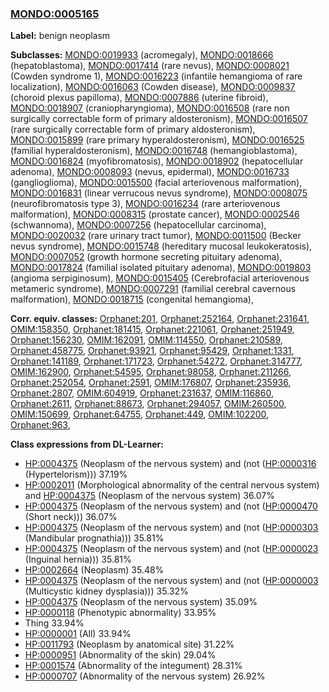 
### [MONDO:0005165](http://purl.obolibrary.org/obo/MONDO_0005165)
**Label:** benign neoplasm

**Subclasses:** [MONDO:0019933](http://purl.obolibrary.org/obo/MONDO_0019933) (acromegaly), [MONDO:0018666](http://purl.obolibrary.org/obo/MONDO_0018666) (hepatoblastoma), [MONDO:0017414](http://purl.obolibrary.org/obo/MONDO_0017414) (rare nevus), [MONDO:0008021](http://purl.obolibrary.org/obo/MONDO_0008021) (Cowden syndrome 1), [MONDO:0016223](http://purl.obolibrary.org/obo/MONDO_0016223) (infantile hemangioma of rare localization), [MONDO:0016063](http://purl.obolibrary.org/obo/MONDO_0016063) (Cowden disease), [MONDO:0009837](http://purl.obolibrary.org/obo/MONDO_0009837) (choroid plexus papilloma), [MONDO:0007886](http://purl.obolibrary.org/obo/MONDO_0007886) (uterine fibroid), [MONDO:0018907](http://purl.obolibrary.org/obo/MONDO_0018907) (craniopharyngioma), [MONDO:0016508](http://purl.obolibrary.org/obo/MONDO_0016508) (rare non surgically correctable form of primary aldosteronism), [MONDO:0016507](http://purl.obolibrary.org/obo/MONDO_0016507) (rare surgically correctable form of primary aldosteronism), [MONDO:0015899](http://purl.obolibrary.org/obo/MONDO_0015899) (rare primary hyperaldosteronism), [MONDO:0016525](http://purl.obolibrary.org/obo/MONDO_0016525) (familial hyperaldosteronism), [MONDO:0016748](http://purl.obolibrary.org/obo/MONDO_0016748) (hemangioblastoma), [MONDO:0016824](http://purl.obolibrary.org/obo/MONDO_0016824) (myofibromatosis), [MONDO:0018902](http://purl.obolibrary.org/obo/MONDO_0018902) (hepatocellular adenoma), [MONDO:0008093](http://purl.obolibrary.org/obo/MONDO_0008093) (nevus, epidermal), [MONDO:0016733](http://purl.obolibrary.org/obo/MONDO_0016733) (ganglioglioma), [MONDO:0015500](http://purl.obolibrary.org/obo/MONDO_0015500) (facial arteriovenous malformation), [MONDO:0016831](http://purl.obolibrary.org/obo/MONDO_0016831) (linear verrucous nevus syndrome), [MONDO:0008075](http://purl.obolibrary.org/obo/MONDO_0008075) (neurofibromatosis type 3), [MONDO:0016234](http://purl.obolibrary.org/obo/MONDO_0016234) (rare arteriovenous malformation), [MONDO:0008315](http://purl.obolibrary.org/obo/MONDO_0008315) (prostate cancer), [MONDO:0002546](http://purl.obolibrary.org/obo/MONDO_0002546) (schwannoma), [MONDO:0007256](http://purl.obolibrary.org/obo/MONDO_0007256) (hepatocellular carcinoma), [MONDO:0020032](http://purl.obolibrary.org/obo/MONDO_0020032) (rare urinary tract tumor), [MONDO:0011500](http://purl.obolibrary.org/obo/MONDO_0011500) (Becker nevus syndrome), [MONDO:0015748](http://purl.obolibrary.org/obo/MONDO_0015748) (hereditary mucosal leukokeratosis), [MONDO:0007052](http://purl.obolibrary.org/obo/MONDO_0007052) (growth hormone secreting pituitary adenoma), [MONDO:0017824](http://purl.obolibrary.org/obo/MONDO_0017824) (familial isolated pituitary adenoma), [MONDO:0019803](http://purl.obolibrary.org/obo/MONDO_0019803) (angioma serpiginosum), [MONDO:0015405](http://purl.obolibrary.org/obo/MONDO_0015405) (Cerebrofacial arteriovenous metameric syndrome), [MONDO:0007291](http://purl.obolibrary.org/obo/MONDO_0007291) (familial cerebral cavernous malformation), [MONDO:0018715](http://purl.obolibrary.org/obo/MONDO_0018715) (congenital hemangioma), 

**Corr. equiv. classes:** [Orphanet:201](http://www.orpha.net/ORDO/Orphanet_201), [Orphanet:252164](http://www.orpha.net/ORDO/Orphanet_252164), [Orphanet:231641](http://www.orpha.net/ORDO/Orphanet_231641), [OMIM:158350](http://purl.obolibrary.org/obo/OMIM_158350), [Orphanet:181415](http://www.orpha.net/ORDO/Orphanet_181415), [Orphanet:221061](http://www.orpha.net/ORDO/Orphanet_221061), [Orphanet:251949](http://www.orpha.net/ORDO/Orphanet_251949), [Orphanet:156230](http://www.orpha.net/ORDO/Orphanet_156230), [OMIM:162091](http://purl.obolibrary.org/obo/OMIM_162091), [OMIM:114550](http://purl.obolibrary.org/obo/OMIM_114550), [Orphanet:210589](http://www.orpha.net/ORDO/Orphanet_210589), [Orphanet:458775](http://www.orpha.net/ORDO/Orphanet_458775), [Orphanet:93921](http://www.orpha.net/ORDO/Orphanet_93921), [Orphanet:95429](http://www.orpha.net/ORDO/Orphanet_95429), [Orphanet:1331](http://www.orpha.net/ORDO/Orphanet_1331), [Orphanet:141189](http://www.orpha.net/ORDO/Orphanet_141189), [Orphanet:171723](http://www.orpha.net/ORDO/Orphanet_171723), [Orphanet:54272](http://www.orpha.net/ORDO/Orphanet_54272), [Orphanet:314777](http://www.orpha.net/ORDO/Orphanet_314777), [OMIM:162900](http://purl.obolibrary.org/obo/OMIM_162900), [Orphanet:54595](http://www.orpha.net/ORDO/Orphanet_54595), [Orphanet:98058](http://www.orpha.net/ORDO/Orphanet_98058), [Orphanet:211266](http://www.orpha.net/ORDO/Orphanet_211266), [Orphanet:252054](http://www.orpha.net/ORDO/Orphanet_252054), [Orphanet:2591](http://www.orpha.net/ORDO/Orphanet_2591), [OMIM:176807](http://purl.obolibrary.org/obo/OMIM_176807), [Orphanet:235936](http://www.orpha.net/ORDO/Orphanet_235936), [Orphanet:2807](http://www.orpha.net/ORDO/Orphanet_2807), [OMIM:604919](http://purl.obolibrary.org/obo/OMIM_604919), [Orphanet:231637](http://www.orpha.net/ORDO/Orphanet_231637), [OMIM:116860](http://purl.obolibrary.org/obo/OMIM_116860), [Orphanet:2611](http://www.orpha.net/ORDO/Orphanet_2611), [Orphanet:88673](http://www.orpha.net/ORDO/Orphanet_88673), [Orphanet:294057](http://www.orpha.net/ORDO/Orphanet_294057), [OMIM:260500](http://purl.obolibrary.org/obo/OMIM_260500), [OMIM:150699](http://purl.obolibrary.org/obo/OMIM_150699), [Orphanet:64755](http://www.orpha.net/ORDO/Orphanet_64755), [Orphanet:449](http://www.orpha.net/ORDO/Orphanet_449), [OMIM:102200](http://purl.obolibrary.org/obo/OMIM_102200), [Orphanet:963](http://www.orpha.net/ORDO/Orphanet_963), 

**Class expressions from DL-Learner:**

- [HP:0004375](http://purl.obolibrary.org/obo/HP_0004375) (Neoplasm of the nervous system) and (not ([HP:0000316](http://purl.obolibrary.org/obo/HP_0000316) (Hypertelorism))) 37.19%
- [HP:0002011](http://purl.obolibrary.org/obo/HP_0002011) (Morphological abnormality of the central nervous system) and [HP:0004375](http://purl.obolibrary.org/obo/HP_0004375) (Neoplasm of the nervous system) 36.07%
- [HP:0004375](http://purl.obolibrary.org/obo/HP_0004375) (Neoplasm of the nervous system) and (not ([HP:0000470](http://purl.obolibrary.org/obo/HP_0000470) (Short neck))) 36.07%
- [HP:0004375](http://purl.obolibrary.org/obo/HP_0004375) (Neoplasm of the nervous system) and (not ([HP:0000303](http://purl.obolibrary.org/obo/HP_0000303) (Mandibular prognathia))) 35.81%
- [HP:0004375](http://purl.obolibrary.org/obo/HP_0004375) (Neoplasm of the nervous system) and (not ([HP:0000023](http://purl.obolibrary.org/obo/HP_0000023) (Inguinal hernia))) 35.81%
- [HP:0002664](http://purl.obolibrary.org/obo/HP_0002664) (Neoplasm) 35.48%
- [HP:0004375](http://purl.obolibrary.org/obo/HP_0004375) (Neoplasm of the nervous system) and (not ([HP:0000003](http://purl.obolibrary.org/obo/HP_0000003) (Multicystic kidney dysplasia))) 35.32%
- [HP:0004375](http://purl.obolibrary.org/obo/HP_0004375) (Neoplasm of the nervous system) 35.09%
- [HP:0000118](http://purl.obolibrary.org/obo/HP_0000118) (Phenotypic abnormality) 33.95%
- Thing 33.94%
- [HP:0000001](http://purl.obolibrary.org/obo/HP_0000001) (All) 33.94%
- [HP:0011793](http://purl.obolibrary.org/obo/HP_0011793) (Neoplasm by anatomical site) 31.22%
- [HP:0000951](http://purl.obolibrary.org/obo/HP_0000951) (Abnormality of the skin) 29.04%
- [HP:0001574](http://purl.obolibrary.org/obo/HP_0001574) (Abnormality of the integument) 28.31%
- [HP:0000707](http://purl.obolibrary.org/obo/HP_0000707) (Abnormality of the nervous system) 26.92%


